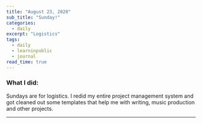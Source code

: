 ```yaml
---
title: "August 23, 2020"
sub_title: "Sunday!"
categories:
  - daily
excerpt: "Logistics"
tags:
  - daily
  - learninpublic
  - journal
read_time: true
---
```


### What I did:

Sundays are for logistics. I redid my entire project management system and got cleaned out some templates that help me with writing, music production and other projects.


---
